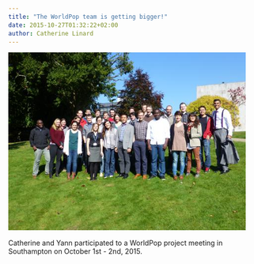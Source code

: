 ```yaml
---
title: "The WorldPop team is getting bigger!"
date: 2015-10-27T01:32:22+02:00
author: Catherine Linard
---
```


![WorldPop team at Southampton](/images/worldpop-team.jpg)

Catherine and Yann participated to a WorldPop project meeting in Southampton on October 1st - 2nd, 2015.
